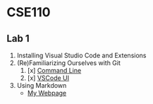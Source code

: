 # CSE110 

## Lab 1

1. Installing Visual Studio Code and Extensions
2. (Re)Familiarizing Ourselves with Git
   1. [x] [Command Line](https://github.com/dmcgrath19/CSE110_Lab1/tree/add-read-me)
   2. [x] [VSCode UI](https://github.com/dmcgrath19/CSE110_Lab1/tree/new_VSCode_branch)
3. Using Markdown 
   - [My Webpage](https://dmcgrath19.github.io/About_Me/)
